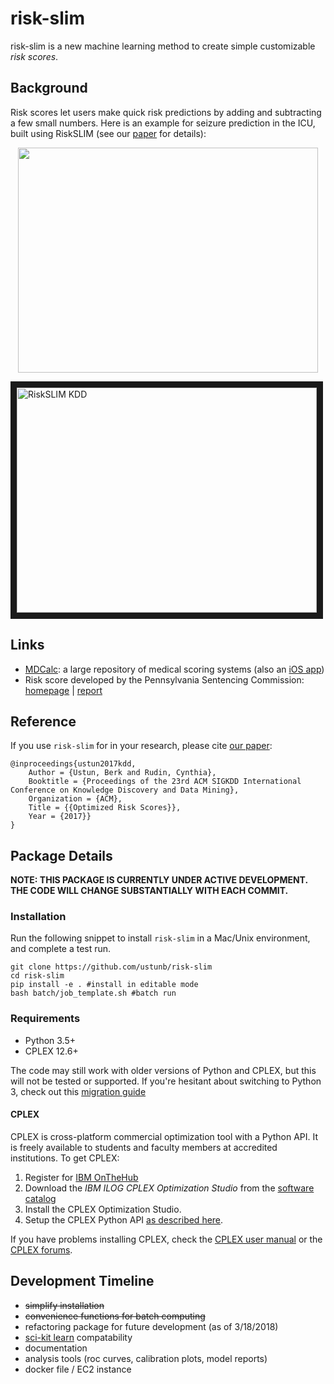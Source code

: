 risk-slim
========

risk-slim is a new machine learning method to create simple customizable *risk scores*. 


## Background

Risk scores let users make quick risk predictions by adding and subtracting a few small numbers. Here is an example for seizure prediction in the ICU, built using RiskSLIM (see our [paper](http://www.berkustun.com/docs/ustun_2017_optimized_risk_scores.pdf) for details):
<div>
<p align="center"><img src="https://github.com/ustunb/risk-slim/blob/master/images/risk_score_seizure.png" width="480" height="360" border="0"/></p>
</div>


<a href="http://www.youtube.com/watch?feature=player_embedded&v=WQDVejk17Aw
" target="_blank"><img src="http://img.youtube.com/vi/WQDVejk17Aw/0.jpg" 
alt="RiskSLIM KDD" width="480" height="360" border="10" /></a>

## Links

- [MDCalc](https://www.mdcalc.com/): a large repository of medical scoring systems (also an [iOS app](https://itunes.apple.com/us/app/mdcalc-medical-calculators-clinical-scores/id1001640662?ls=1&mt=8))
- Risk score developed by the Pennsylvania Sentencing Commission: [homepage](http://pcs.la.psu.edu/publications-and-research/research-and-evaluation-reports/risk-assessment/) | [report](http://pcs.la.psu.edu/publications-and-research/research-and-evaluation-reports/risk-assessment/phase-i-reports/interim-report-7-validation-of-risk-scale/view)

## Reference

If you use ``risk-slim`` for in your research, please cite [our paper](http://www.berkustun.com/docs/ustun_2017_optimized_risk_scores.pdf):
     
```
@inproceedings{ustun2017kdd,
	Author = {Ustun, Berk and Rudin, Cynthia},
	Booktitle = {Proceedings of the 23rd ACM SIGKDD International Conference on Knowledge Discovery and Data Mining},
	Organization = {ACM},
	Title = {{Optimized Risk Scores}},
	Year = {2017}}
}
```

## Package Details

**NOTE: THIS PACKAGE IS CURRENTLY UNDER ACTIVE DEVELOPMENT. THE CODE WILL CHANGE SUBSTANTIALLY WITH EACH COMMIT.** 

### Installation
  
Run the following snippet to install ``risk-slim`` in a Mac/Unix environment, and complete a test run.  

```
git clone https://github.com/ustunb/risk-slim
cd risk-slim
pip install -e . #install in editable mode  
bash batch/job_template.sh #batch run
```

### Requirements

- Python 3.5+ 
- CPLEX 12.6+
 
The code may still work with older versions of Python and CPLEX, but this will not be tested or supported. If you're hesitant about switching to Python 3, check out this [migration guide](https://github.com/arogozhnikov/python3_with_pleasure) 

#### CPLEX 

CPLEX is cross-platform commercial optimization tool with a Python API. It is freely available to students and faculty members at accredited institutions. To get CPLEX:

1. Register for [IBM OnTheHub](https://ibm.onthehub.com/WebStore/Account/VerifyEmailDomain.aspx)
2. Download the *IBM ILOG CPLEX Optimization Studio* from the [software catalog](https://ibm.onthehub.com/WebStore/ProductSearchOfferingList.aspx?srch=CPLEX)
3. Install the CPLEX Optimization Studio.
4. Setup the CPLEX Python API [as described here](https://www.ibm.com/support/knowledgecenter/SSSA5P_12.8.0/ilog.odms.cplex.help/CPLEX/GettingStarted/topics/set_up/Python_setup.html).

If you have problems installing CPLEX, check the [CPLEX user manual](http://www-01.ibm.com/support/knowledgecenter/SSSA5P/welcome) or the [CPLEX forums](https://www.ibm.com/developerworks/community/forums/html/forum?id=11111111-0000-0000-0000-000000002059). 

## Development Timeline

- ~~simplify installation~~ 
- ~~convenience functions for batch computing~~
- refactoring package for future development (as of 3/18/2018)
- [sci-kit learn](http://scikit-learn.org/stable/developers/contributing.html#rolling-your-own-estimator) compatability
- documentation
- analysis tools (roc curves, calibration plots, model reports)
 - docker file / EC2 instance 

